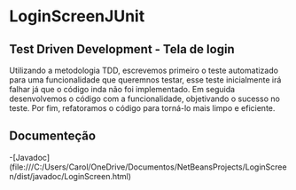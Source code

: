 <h1>LoginScreenJUnit</h1>
<h2>Test Driven Development - Tela de login</h2>
<p>Utilizando a metodologia TDD, escrevemos primeiro o teste automatizado para uma funcionalidade que queremnos testar, esse teste inicialmente irá falhar já que o código inda não foi implementado. Em seguida desenvolvemos o código com a funcionalidade, objetivando o sucesso no teste. Por fim, refatoramos o código para torná-lo mais limpo e eficiente.</p>
<h2>Documenteção</h2>
-[Javadoc](file:///C:/Users/Carol/OneDrive/Documentos/NetBeansProjects/LoginScreen/dist/javadoc/LoginScreen.html)
